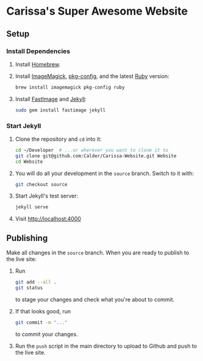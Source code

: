 # Carissa's Super Awesome Website

## Setup

### Install Dependencies

1.  Install [Homebrew](http://brew.sh/).

2.  Install [ImageMagick](http://www.imagemagick.org/), [pkg-config](http://www.freedesktop.org/wiki/Software/pkg-config/), and the latest [Ruby](https://www.ruby-lang.org/) version:
    ```sh
    brew install imagemagick pkg-config ruby
    ```

3.  Install [FastImage](https://github.com/sdsykes/fastimage) and [Jekyll](http://jekyllrb.com/):
    ```sh
    sudo gem install fastimage jekyll
    ```

### Start Jekyll

1.  Clone the repository and `cd` into it:
    ```sh
    cd ~/Developer  # ...or wherever you want to clone it to
    git clone git@github.com:Calder/Carissa-Website.git Website
    cd Website
    ```

2.  You will do all your development in the `source` branch. Switch to it with:
    ```sh
    git checkout source
    ```

3.  Start Jekyll's test server:
    ```sh
    jekyll serve
    ```

4.  Visit [http://localhost:4000](http://localhost:4000)

## Publishing

Make all changes in the `source` branch. When you are ready to publish to the live site:

1.  Run
    ```sh
    git add --all .
    git status
    ```
    to stage your changes and check what you're about to commit.

2.  If that looks good, run
    ```sh
    git commit -m "..."
    ```
    to commit your changes.

3.  Run the `push` script in the main directory to upload to Github and push to the live site.
